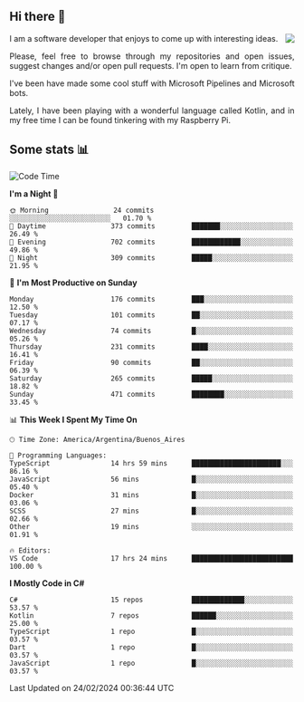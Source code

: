## Hi there :slightly_smiling_face:

<img src="https://github-readme-stats.vercel.app/api?username=victorgrycuk&show_icons=true&count_private=true&title_color=F7941E&icon_color=F7941E" align="right">

<p align="justify">
I am a software developer that enjoys to come up with interesting ideas.
<p/>

<p align= "justify">
Please, feel free to browse through my repositories and open issues, suggest changes and/or open pull requests. I'm open to learn from critique.
<p/>


<p align= "justify">
I've been have made some cool stuff with Microsoft Pipelines and Microsoft bots.
<p/>

<p align= "justify">
Lately, I have been playing with a wonderful language called Kotlin, and in my free time I can be found tinkering with my Raspberry Pi.
<p/>

## Some stats :bar_chart:
<!--START_SECTION:waka-->
![Code Time](http://img.shields.io/badge/Code%20Time-1%2C880%20hrs%2011%20mins-blue)

**I'm a Night 🦉** 

```text
🌞 Morning                24 commits          ░░░░░░░░░░░░░░░░░░░░░░░░░   01.70 % 
🌆 Daytime                373 commits         ███████░░░░░░░░░░░░░░░░░░   26.49 % 
🌃 Evening                702 commits         ████████████░░░░░░░░░░░░░   49.86 % 
🌙 Night                  309 commits         █████░░░░░░░░░░░░░░░░░░░░   21.95 % 
```
📅 **I'm Most Productive on Sunday** 

```text
Monday                   176 commits         ███░░░░░░░░░░░░░░░░░░░░░░   12.50 % 
Tuesday                  101 commits         ██░░░░░░░░░░░░░░░░░░░░░░░   07.17 % 
Wednesday                74 commits          █░░░░░░░░░░░░░░░░░░░░░░░░   05.26 % 
Thursday                 231 commits         ████░░░░░░░░░░░░░░░░░░░░░   16.41 % 
Friday                   90 commits          ██░░░░░░░░░░░░░░░░░░░░░░░   06.39 % 
Saturday                 265 commits         █████░░░░░░░░░░░░░░░░░░░░   18.82 % 
Sunday                   471 commits         ████████░░░░░░░░░░░░░░░░░   33.45 % 
```


📊 **This Week I Spent My Time On** 

```text
🕑︎ Time Zone: America/Argentina/Buenos_Aires

💬 Programming Languages: 
TypeScript               14 hrs 59 mins      ██████████████████████░░░   86.16 % 
JavaScript               56 mins             █░░░░░░░░░░░░░░░░░░░░░░░░   05.40 % 
Docker                   31 mins             █░░░░░░░░░░░░░░░░░░░░░░░░   03.06 % 
SCSS                     27 mins             █░░░░░░░░░░░░░░░░░░░░░░░░   02.66 % 
Other                    19 mins             ░░░░░░░░░░░░░░░░░░░░░░░░░   01.91 % 

🔥 Editors: 
VS Code                  17 hrs 24 mins      █████████████████████████   100.00 % 
```

**I Mostly Code in C#** 

```text
C#                       15 repos            █████████████░░░░░░░░░░░░   53.57 % 
Kotlin                   7 repos             ██████░░░░░░░░░░░░░░░░░░░   25.00 % 
TypeScript               1 repo              █░░░░░░░░░░░░░░░░░░░░░░░░   03.57 % 
Dart                     1 repo              █░░░░░░░░░░░░░░░░░░░░░░░░   03.57 % 
JavaScript               1 repo              █░░░░░░░░░░░░░░░░░░░░░░░░   03.57 % 
```




 Last Updated on 24/02/2024 00:36:44 UTC
<!--END_SECTION:waka-->
